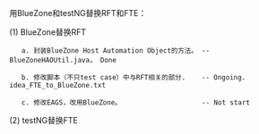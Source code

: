 用BlueZone和testNG替换RFT和FTE：

   (1) BlueZone替换RFT
   
       a. 封装BlueZone Host Automation Object的方法。 -- BlueZoneHAOUtil.java， Done
       
       b. 修改脚本（不只test case）中与RFT相关的部分.    -- Ongoing. idea_FTE_to_BlueZone.txt
       
       c. 修改EAGS，改用BlueZone。                    -- Not start
       
       
   (2) testNG替换FTE

 
 
 
 
 

